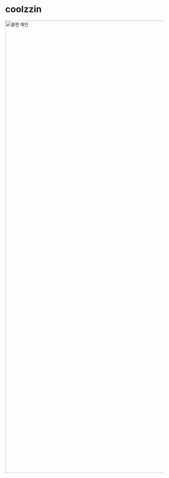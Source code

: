 # coolzzin

<img width="1440" alt="쿨찐 메인" src="https://user-images.githubusercontent.com/89507327/143036817-cf9ed568-c834-4e2a-ae4a-949cf80ead09.png">
